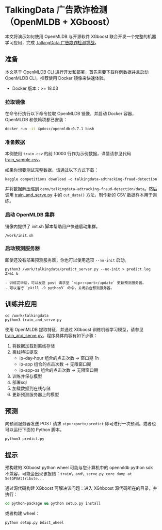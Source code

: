 # TalkingData 广告欺诈检测（OpenMLDB + XGboost）

本文将演示如何使用 OpenMLDB 与开源软件 XGboost 联合开发一个完整的机器学习应用，完成 [TalkingData 广告欺诈检测挑战](https://www.kaggle.com/c/talkingdata-adtracking-fraud-detection/overview)。

## 准备

本文基于 OpenMLDB CLI 进行开发和部署，首先需要下载样例数据并且启动 OpenMLDB CLI。推荐使用 Docker 镜像来快速体验。

- Docker 版本：>= 18.03

### 拉取镜像

在命令行执行以下命令拉取 OpenMLDB 镜像，并启动 Docker 容器，OpenMLDB 和依赖项都已安装：

```bash
docker run -it 4pdosc/openmldb:0.7.1 bash
```

### 准备数据

本例使用 `train.csv` 的前 10000 行作为示例数据，详情请参见代码 [train\_sample.csv](https://github.com/4paradigm/OpenMLDB/tree/main/demo/talkingdata-adtracking-fraud-detection)。

如果你想要测试完整数据，请通过以下方式下载：

```
kaggle competitions download -c talkingdata-adtracking-fraud-detection
```

并将数据解压缩到 `demo/talkingdata-adtracking-fraud-detection/data`。然后调用 [train\_and\_serve.py](https://github.com/4paradigm/OpenMLDB/blob/main/demo/talkingdata-adtracking-fraud-detection/train_and_serve.py) 中的 `cut_data()` 方法，制作新的 CSV 数据样本用于训练。

### 启动 OpenMLDB 集群

镜像内提供了 init.sh 脚本帮助用户快速启动集群。

```
/work/init.sh
```

### 启动预测服务器

即使还没有部署预测服务器，你也可以使用选项 `--no-init` 启动。

```
python3 /work/talkingdata/predict_server.py --no-init > predict.log 2>&1 &
```

```{tip}
- 训练完毕后，可以发送 post 请求至 `<ip>:<port>/update` 更新预测服务器。
- 可以运行 `pkill -9 python3` 命令，关闭后台预测服务器。
```

## 训练并应用

```
cd /work/talkingdata
python3 train_and_serve.py
```

使用 OpenMLDB 提取特征，并通过 XGboost 训练机器学习模型，请参见 [train\_and\_serve.py](https://github.com/4paradigm/OpenMLDB/blob/main/demo/talkingdata-adtracking-fraud-detection/train_and_serve.py)。程序具体内容有如下步骤：

1. 将数据加载到离线存储
2. 离线特征提取
   * ip-day-hour 组合的点击次数 -> 窗口期 1h
   * ip-app 组合的点击次数 -> 无限窗口期
   * ip-app-os 组合的点击次数 -> 无限窗口期 
3. 训练并保存模型
4. 部署sql
5. 加载数据到在线存储
6. 更新预测服务器上的模型

## 预测

向预测服务器发送 POST 请求 `<ip>:<port>/predict` 即可进行一次预测。或者也可以运行下面的 Python 脚本。

```
python3 predict.py
```

## 提示

预构建的 XGboost python wheel 可能与您计算机中的 openmldb python sdk 不兼容，可能会出现该报错：`train\_and\_serve.py core dump at SetGPUAttribute...`

通过源代码构建 XGboost 可解决该问题：进入 XGhboost 源代码所在的目录，并执行：

```bash
cd python-package && python setup.py install
```

或者构建 wheel：

```bash
python setup.py bdist_wheel
``` 
